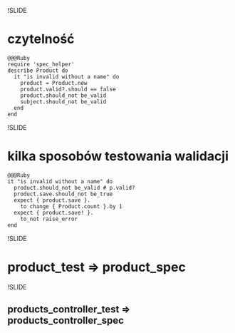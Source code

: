 !SLIDE

# czytelność

    @@@Ruby
    require 'spec_helper'
    describe Product do
      it "is invalid without a name" do
        product = Product.new
        product.valid?.should == false
        product.should_not be_valid
        subject.should_not be_valid
      end
    end


!SLIDE

# kilka sposobów testowania walidacji

    @@@Ruby
    it "is invalid without a name" do
      product.should_not be_valid # p.valid?
      product.save.should_not be_true
      expect { product.save }.
        to change { Product.count }.by 1
      expect { product.save! }.
        to_not raise_error
    end


!SLIDE

# product\_test => product\_spec


!SLIDE

## products\_controller\_test => products\_controller\_spec

